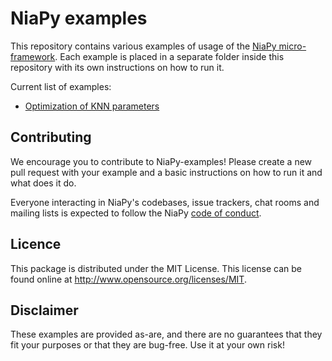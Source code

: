 # NiaPy examples
This repository contains various examples of usage of the [NiaPy micro-framework](https://github.com/NiaOrg/NiaPy). Each example is placed in a separate folder inside this repository with its own instructions on how to run it. 

Current list of examples:

- [Optimization of KNN parameters](https://github.com/NiaOrg/NiaPy-examples/tree/master/optimize_KNN_parameters) 

## Contributing

We encourage you to contribute to NiaPy-examples! Please create a new pull request with your example and a basic instructions on how to run it and what does it do.

Everyone interacting in NiaPy's codebases, issue trackers, chat rooms and mailing lists is expected to follow the NiaPy [code of conduct](CODE_OF_CONDUCT.md).

## Licence

This package is distributed under the MIT License. This license can be found online at <http://www.opensource.org/licenses/MIT>.

## Disclaimer

These examples are provided as-are, and there are no guarantees that they fit your purposes or that they are bug-free. Use it at your own risk!
